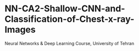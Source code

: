 # NN-CA2-Shallow-CNN-and-Classification-of-Chest-x-ray-Images
 Neural Networks & Deep Learning Course, University of Tehran
